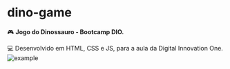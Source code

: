 # dino-game
:video_game: **Jogo do Dinossauro - Bootcamp DIO.** 

:computer: ​Desenvolvido em HTML, CSS e JS, para a aula da Digital Innovation One.
![example](https://user-images.githubusercontent.com/77693259/106216758-95c94280-61b2-11eb-930b-00e4aab72dd6.png)
